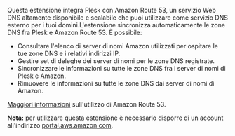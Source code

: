 Questa estensione integra Plesk con Amazon Route 53, un servizio Web DNS altamente disponibile e scalabile che puoi utilizzare come servizio DNS esterno per i tuoi domini.L'estensione sincronizza automaticamente le zone DNS fra Plesk e Amazon Route 53. È possibile:

- Consultare l'elenco di server di nomi Amazon utilizzati per ospitare le tue zone DNS e i relativi indirizzi IP.
- Gestire set di deleghe dei server di nomi per le zone DNS registrate.
- Sincronizzare le informazioni su tutte le zone DNS fra i server di nomi di Plesk e Amazon.
- Rimuovere le informazioni su tutte le zone DNS dai server di nomi di Amazon.

[Maggiori informazioni](https://www.plesk.com/blog/business-industry/white-label-dns-with-amazon-route53) sull'utilizzo di Amazon Route 53. 

**Nota:** per utilizzare questa estensione è necessario disporre di un account all'indirizzo [portal.aws.amazon.com](https://portal.aws.amazon.com/).